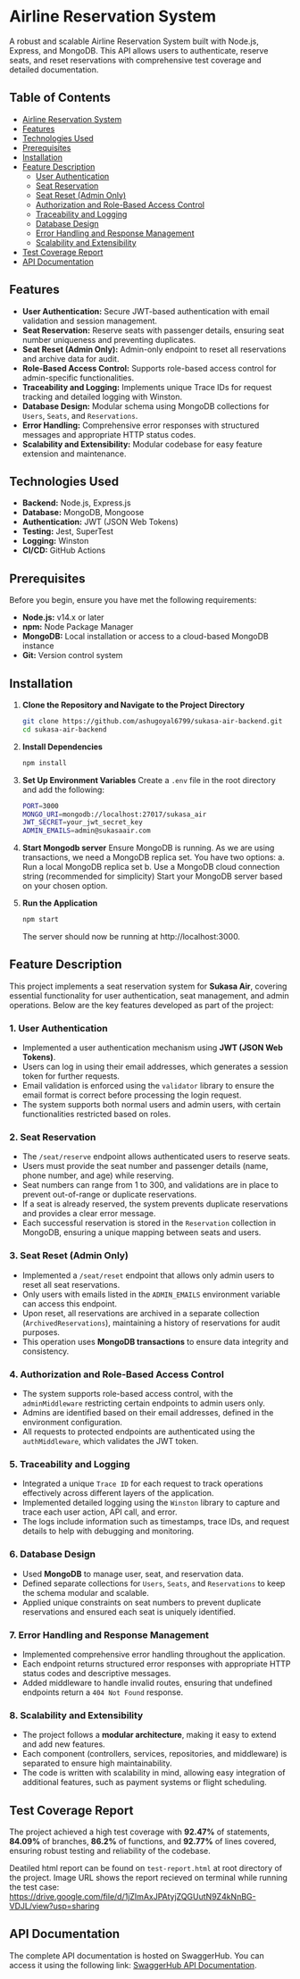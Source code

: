 # Airline Reservation System
A robust and scalable Airline Reservation System built with Node.js, Express, and MongoDB. This API allows users to authenticate, reserve seats, and reset reservations with comprehensive test coverage and detailed documentation.

## Table of Contents

- [Airline Reservation System](#airline-reservation-system)
- [Features](#features)
- [Technologies Used](#technologies-used)
- [Prerequisites](#prerequisites)
- [Installation](#installation)
- [Feature Description](#feature-description)
  - [User Authentication](#1-user-authentication)
  - [Seat Reservation](#2-seat-reservation)
  - [Seat Reset (Admin Only)](#3-seat-reset-admin-only)
  - [Authorization and Role-Based Access Control](#4-authorization-and-role-based-access-control)
  - [Traceability and Logging](#5-traceability-and-logging)
  - [Database Design](#6-database-design)
  - [Error Handling and Response Management](#7-error-handling-and-response-management)
  - [Scalability and Extensibility](#8-scalability-and-extensibility)
- [Test Coverage Report](#test-coverage-report)
- [API Documentation](#api-documentation)


## Features

- **User Authentication:** Secure JWT-based authentication with email validation and session management.
- **Seat Reservation:** Reserve seats with passenger details, ensuring seat number uniqueness and preventing duplicates.
- **Seat Reset (Admin Only):** Admin-only endpoint to reset all reservations and archive data for audit.
- **Role-Based Access Control:** Supports role-based access control for admin-specific functionalities.
- **Traceability and Logging:** Implements unique Trace IDs for request tracking and detailed logging with Winston.
- **Database Design:** Modular schema using MongoDB collections for `Users`, `Seats`, and `Reservations`.
- **Error Handling:** Comprehensive error responses with structured messages and appropriate HTTP status codes.
- **Scalability and Extensibility:** Modular codebase for easy feature extension and maintenance.


## Technologies Used

- **Backend:** Node.js, Express.js
- **Database:** MongoDB, Mongoose
- **Authentication:** JWT (JSON Web Tokens)
- **Testing:** Jest, SuperTest
- **Logging:** Winston
- **CI/CD:** GitHub Actions

## Prerequisites

Before you begin, ensure you have met the following requirements:

- **Node.js:** v14.x or later
- **npm:** Node Package Manager
- **MongoDB:** Local installation or access to a cloud-based MongoDB instance
- **Git:** Version control system

## Installation

1. **Clone the Repository and Navigate to the Project Directory**

     ```bash
     git clone https://github.com/ashugoyal6799/sukasa-air-backend.git
     cd sukasa-air-backend
     ```
2. **Install Dependencies**
     ```bash
     npm install
     ```
3. **Set Up Environment Variables**
   Create a `.env` file in the root directory and add the following:
   
    ```bash
    PORT=3000
    MONGO_URI=mongodb://localhost:27017/sukasa_air
    JWT_SECRET=your_jwt_secret_key
    ADMIN_EMAILS=admin@sukasaair.com
    ```
4. **Start Mongodb server**
   Ensure MongoDB is running. As we are using transactions, we need a MongoDB replica set. You have two options:
    a. Run a local MongoDB replica set
    b. Use a MongoDB cloud connection string (recommended for simplicity)
  Start your MongoDB server based on your chosen option.
   
6. **Run the Application**
     ```bash
     npm start
     ```
     The server should now be running at http://localhost:3000.
  
## Feature Description

This project implements a seat reservation system for **Sukasa Air**, covering essential functionality for user authentication, seat management, and admin operations. Below are the key features developed as part of the project:

### 1. **User Authentication**
   - Implemented a user authentication mechanism using **JWT (JSON Web Tokens)**.
   - Users can log in using their email addresses, which generates a session token for further requests.
   - Email validation is enforced using the `validator` library to ensure the email format is correct before processing the login request.
   - The system supports both normal users and admin users, with certain functionalities restricted based on roles.

### 2. **Seat Reservation**
   - The `/seat/reserve` endpoint allows authenticated users to reserve seats.
   - Users must provide the seat number and passenger details (name, phone number, and age) while reserving.
   - Seat numbers can range from 1 to 300, and validations are in place to prevent out-of-range or duplicate reservations.
   - If a seat is already reserved, the system prevents duplicate reservations and provides a clear error message.
   - Each successful reservation is stored in the `Reservation` collection in MongoDB, ensuring a unique mapping between seats and users.

### 3. **Seat Reset (Admin Only)**
   - Implemented a `/seat/reset` endpoint that allows only admin users to reset all seat reservations.
   - Only users with emails listed in the `ADMIN_EMAILS` environment variable can access this endpoint.
   - Upon reset, all reservations are archived in a separate collection (`ArchivedReservations`), maintaining a history of reservations for audit purposes.
   - This operation uses **MongoDB transactions** to ensure data integrity and consistency.

### 4. **Authorization and Role-Based Access Control**
   - The system supports role-based access control, with the `adminMiddleware` restricting certain endpoints to admin users only.
   - Admins are identified based on their email addresses, defined in the environment configuration.
   - All requests to protected endpoints are authenticated using the `authMiddleware`, which validates the JWT token.

### 5. **Traceability and Logging**
   - Integrated a unique `Trace ID` for each request to track operations effectively across different layers of the application.
   - Implemented detailed logging using the `Winston` library to capture and trace each user action, API call, and error.
   - The logs include information such as timestamps, trace IDs, and request details to help with debugging and monitoring.

### 6. **Database Design**
   - Used **MongoDB** to manage user, seat, and reservation data.
   - Defined separate collections for `Users`, `Seats`, and `Reservations` to keep the schema modular and scalable.
   - Applied unique constraints on seat numbers to prevent duplicate reservations and ensured each seat is uniquely identified.

### 7. **Error Handling and Response Management**
   - Implemented comprehensive error handling throughout the application.
   - Each endpoint returns structured error responses with appropriate HTTP status codes and descriptive messages.
   - Added middleware to handle invalid routes, ensuring that undefined endpoints return a `404 Not Found` response.

### 8. **Scalability and Extensibility**
   - The project follows a **modular architecture**, making it easy to extend and add new features.
   - Each component (controllers, services, repositories, and middleware) is separated to ensure high maintainability.
   - The code is written with scalability in mind, allowing easy integration of additional features, such as payment systems or flight scheduling.

## Test Coverage Report
The project achieved a high test coverage with **92.47%** of statements, **84.09%** of branches, **86.2%** of functions, and **92.77%** of lines covered, ensuring robust testing and reliability of the codebase.

Deatiled html report can be found on `test-report.html` at root directory of the project. 
Image URL shows the report recieved on terminal while running the test case: https://drive.google.com/file/d/1jZImAxJPAtyjZQGUutN9Z4kNnBG-VDJL/view?usp=sharing


## API Documentation
The complete API documentation is hosted on SwaggerHub. You can access it using the following link: [SwaggerHub API Documentation](<https://app.swaggerhub.com/apis/ASHUG6799/seat-reservation_api/1.0.0>).

